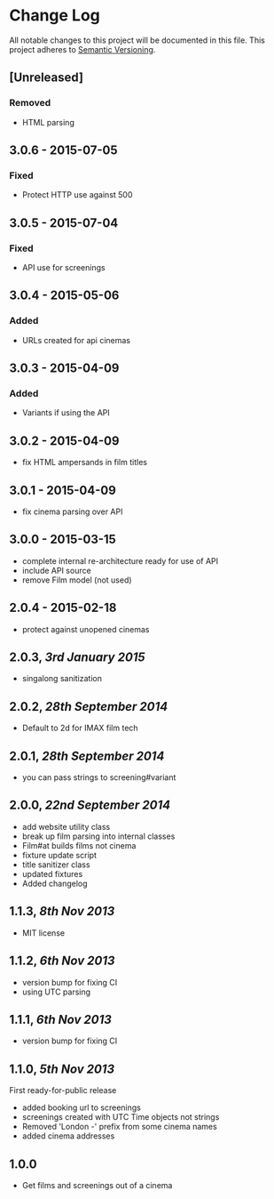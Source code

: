 # Change Log
All notable changes to this project will be documented in this file.
This project adheres to [Semantic Versioning](http://semver.org/).

## [Unreleased]

### Removed
- HTML parsing

## 3.0.6 - 2015-07-05

### Fixed
- Protect HTTP use against 500

## 3.0.5 - 2015-07-04

### Fixed
- API use for screenings

## 3.0.4 - 2015-05-06

### Added
- URLs created for api cinemas

## 3.0.3 - 2015-04-09

### Added
- Variants if using the API

## 3.0.2 - 2015-04-09

- fix HTML ampersands in film titles

## 3.0.1 - 2015-04-09

- fix cinema parsing over API

## 3.0.0 - 2015-03-15

- complete internal re-architecture ready for use of API
- include API source
- remove Film model (not used)

## 2.0.4 - 2015-02-18

- protect against unopened cinemas

## 2.0.3, _3rd January 2015_

- singalong sanitization

## 2.0.2, _28th September 2014_

- Default to 2d for IMAX film tech

## 2.0.1, _28th September 2014_

- you can pass strings to screening#variant

## 2.0.0, _22nd September 2014_

- add website utility class
- break up film parsing into internal classes
- Film#at builds films not cinema
- fixture update script
- title sanitizer class
- updated fixtures
- Added changelog

## 1.1.3, _8th Nov 2013_

- MIT license

## 1.1.2, _6th Nov 2013_

- version bump for fixing CI
- using UTC parsing

## 1.1.1, _6th Nov 2013_

- version bump for fixing CI

## 1.1.0, _5th Nov 2013_

First ready-for-public release

- added booking url to screenings
- screenings created with UTC Time objects not strings
- Removed 'London -' prefix from some cinema names
- added cinema addresses

## 1.0.0

- Get films and screenings out of a cinema
